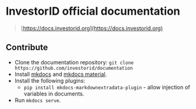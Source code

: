 # InvestorID official documentation

> [https://docs.investorid.org](https://docs.investorid.org)

## Contribute

- Clone the documentation repository: `git clone https://github.com/investorid/documentation`
- Install [mkdocs](https://www.mkdocs.org/#installation) and [mkdocs material](https://squidfunk.github.io/mkdocs-material/getting-started/#installing-material).
- Install the following plugins:
  - `pip install mkdocs-markdownextradata-plugin` - allow injection of variables in documents.
- Run `mkdocs serve`.
